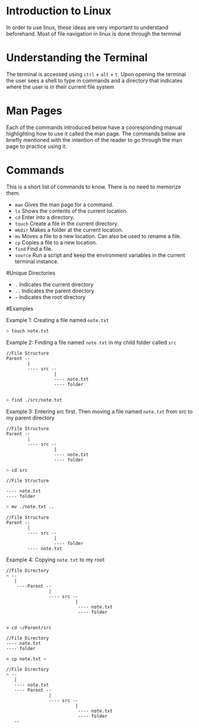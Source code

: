 # Introduction to Linux

In order to use linux, these ideas are very important to understand beforehand. Most of file navigation in linux is done through the terminal


# Understanding the Terminal
The terminal is accessed using `ctrl` + `alt` + `t`. Upon opening the terminal the user sees a shell to type in commands and a directory that indicates where the user is in their current file system

# Man Pages

Each of the commands introduced below have a cooresponding manual highlighting how to use it called the man page. The commands below are briefly mentioned with the intention of the reader to go through the man page to practice using it.

# Commands
This is a short list of commands to know. There is no need to memorize them.

- `man`
Gives the man page for a command.
- `ls`
Shows the contents of the current location.
- `cd`
Enter into a directory.
- `touch`
Create a file in the current directory.
- `mkdir`
Makes a folder at the current location.
- `mv`
Moves a file to a new location. Can also be used to rename a file.
- `cp`
Copies a file to a new location.
- `find`
Find a file.
- `source`
Run a script and keep the environment variables in the current terminal instance.

#Unique Directories
- `.`
Indicates the current directory
- `..`
Indicates the parent directory
- `~`
Indicates the root directory

#Examples

Example 1: Creating a file named `note.txt` 

```sh
> touch note.txt
```

Example 2: Finding a file named `note.txt` in my child folder called `src`

```
//File Structure
Parent --
        |
        ---- src --
                  |
                  ---- note.txt
                  ---- folder


```

```sh
> find ./src/note.txt 
```
Example 3: Entering src first. Then moving a file named `note.txt` from src to my parent directory
```
//File Structure
Parent --
        |
        ---- src --
                  |
                  ---- note.txt
                  ---- folder

```

```sh
> cd src
```
```
//File Structure

---- note.txt
---- folder
```

```sh
> mv ./note.txt ..
```

```
//File Structure
Parent --
        |
        ---- src --
                  |
                  ---- folder
        ---- note.txt
```

Example 4: Copying `note.txt` to my root 
```
//File Directory
~ --
   |
    ----Parent --
                |
                ---- src --
                          |
                           ---- note.txt
                           ---- folder
    
```
```
> cd ~/Parent/src
```

```
//File Directory
---- note.txt
---- folder
```
```
> cp note.txt ~
```
```
//File Directory
~ --
   |
   ---- note.txt
   ---- Parent --
                |
                ---- src --
                          |
                           ---- note.txt
                           ---- folder
   --
```

